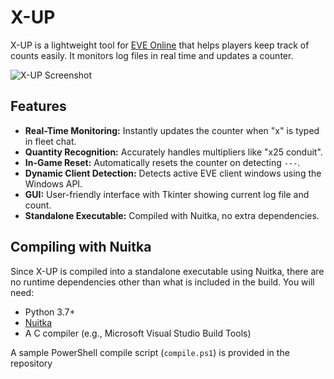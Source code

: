# X-UP

X-UP is a lightweight tool for [EVE Online](https://www.eveonline.com/) that helps players keep track of counts easily. It monitors log files in real time and updates a counter.

![X-UP Screenshot](https://i.imgur.com/1OHUkjW.png)

## Features

- **Real-Time Monitoring:** Instantly updates the counter when "x" is typed in fleet chat.
- **Quantity Recognition:** Accurately handles multipliers like "x25 conduit".
- **In-Game Reset:** Automatically resets the counter on detecting `---`.
- **Dynamic Client Detection:** Detects active EVE client windows using the Windows API.
- **GUI:** User-friendly interface with Tkinter showing current log file and count.
- **Standalone Executable:** Compiled with Nuitka, no extra dependencies.

## Compiling with Nuitka

Since X-UP is compiled into a standalone executable using Nuitka, there are no runtime dependencies other than what is included in the build. You will need:

- Python 3.7+  
- [Nuitka](https://nuitka.net/)  
- A C compiler (e.g., Microsoft Visual Studio Build Tools)  

A sample PowerShell compile script (`compile.ps1`) is provided in the repository